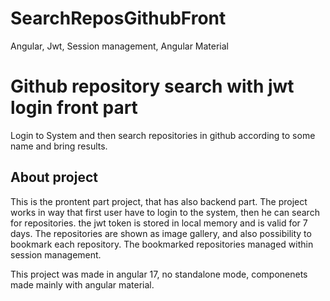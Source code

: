 # SearchReposGithubFront
Angular, Jwt, Session management, Angular Material


# Github repository search with jwt login front part
 Login to System and then search repositories in github according to some name and bring results.

 ## About project
 This is  the prontent part project, that has also backend part.
 The project works in way that first user have to login to the system, then he can search for repositories.
 the jwt token is stored in local memory and is valid for 7 days.
 The repositories are shown as image gallery, and also possibility to bookmark each repository.
 The bookmarked repositories managed within session management.
 
 
 This project was made in angular 17, no standalone mode, componenets made mainly with angular material.

